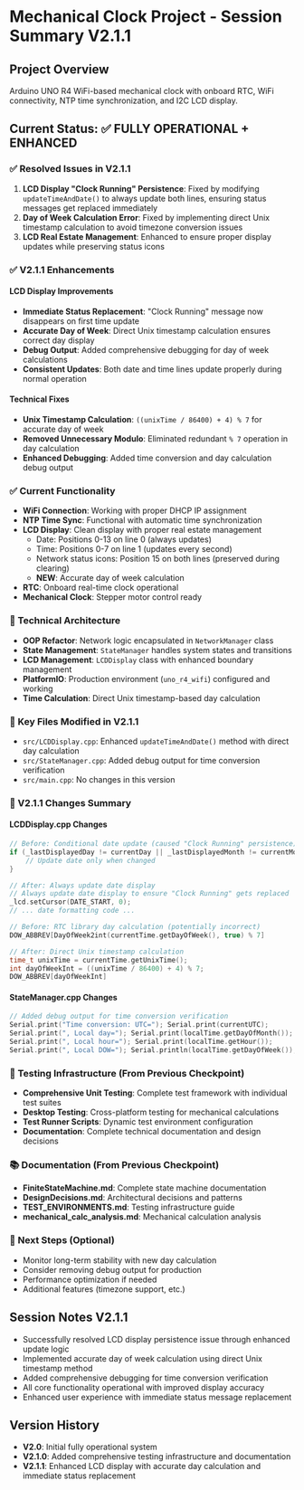 # Mechanical Clock Project - Session Summary V2.1.1

## Project Overview
Arduino UNO R4 WiFi-based mechanical clock with onboard RTC, WiFi connectivity, NTP time synchronization, and I2C LCD display.

## Current Status: ✅ FULLY OPERATIONAL + ENHANCED

### ✅ Resolved Issues in V2.1.1
1. **LCD Display "Clock Running" Persistence**: Fixed by modifying `updateTimeAndDate()` to always update both lines, ensuring status messages get replaced immediately
2. **Day of Week Calculation Error**: Fixed by implementing direct Unix timestamp calculation to avoid timezone conversion issues
3. **LCD Real Estate Management**: Enhanced to ensure proper display updates while preserving status icons

### ✅ V2.1.1 Enhancements

#### **LCD Display Improvements**
- **Immediate Status Replacement**: "Clock Running" message now disappears on first time update
- **Accurate Day of Week**: Direct Unix timestamp calculation ensures correct day display
- **Debug Output**: Added comprehensive debugging for day of week calculations
- **Consistent Updates**: Both date and time lines update properly during normal operation

#### **Technical Fixes**
- **Unix Timestamp Calculation**: `((unixTime / 86400) + 4) % 7` for accurate day of week
- **Removed Unnecessary Modulo**: Eliminated redundant `% 7` operation in day calculation
- **Enhanced Debugging**: Added time conversion and day calculation debug output

### ✅ Current Functionality
- **WiFi Connection**: Working with proper DHCP IP assignment
- **NTP Time Sync**: Functional with automatic time synchronization
- **LCD Display**: Clean display with proper real estate management
  - Date: Positions 0-13 on line 0 (always updates)
  - Time: Positions 0-7 on line 1 (updates every second)
  - Network status icons: Position 15 on both lines (preserved during clearing)
  - **NEW**: Accurate day of week calculation
- **RTC**: Onboard real-time clock operational
- **Mechanical Clock**: Stepper motor control ready

### 🔧 Technical Architecture
- **OOP Refactor**: Network logic encapsulated in `NetworkManager` class
- **State Management**: `StateManager` handles system states and transitions
- **LCD Management**: `LCDDisplay` class with enhanced boundary management
- **PlatformIO**: Production environment (`uno_r4_wifi`) configured and working
- **Time Calculation**: Direct Unix timestamp-based day calculation

### 📁 Key Files Modified in V2.1.1
- `src/LCDDisplay.cpp`: Enhanced `updateTimeAndDate()` method with direct day calculation
- `src/StateManager.cpp`: Added debug output for time conversion verification
- `src/main.cpp`: No changes in this version

### 🎯 V2.1.1 Changes Summary

#### **LCDDisplay.cpp Changes**
```cpp
// Before: Conditional date update (caused "Clock Running" persistence)
if (_lastDisplayedDay != currentDay || _lastDisplayedMonth != currentMonth || _lastDisplayedYear != currentYear) {
    // Update date only when changed
}

// After: Always update date display
// Always update date display to ensure "Clock Running" gets replaced
_lcd.setCursor(DATE_START, 0);
// ... date formatting code ...

// Before: RTC library day calculation (potentially incorrect)
DOW_ABBREV[DayOfWeek2int(currentTime.getDayOfWeek(), true) % 7]

// After: Direct Unix timestamp calculation
time_t unixTime = currentTime.getUnixTime();
int dayOfWeekInt = ((unixTime / 86400) + 4) % 7;
DOW_ABBREV[dayOfWeekInt]
```

#### **StateManager.cpp Changes**
```cpp
// Added debug output for time conversion verification
Serial.print("Time conversion: UTC="); Serial.print(currentUTC);
Serial.print(", Local day="); Serial.print(localTime.getDayOfMonth());
Serial.print(", Local hour="); Serial.print(localTime.getHour());
Serial.print(", Local DOW="); Serial.println(localTime.getDayOfWeek());
```

### 🧪 Testing Infrastructure (From Previous Checkpoint)
- **Comprehensive Unit Testing**: Complete test framework with individual test suites
- **Desktop Testing**: Cross-platform testing for mechanical calculations
- **Test Runner Scripts**: Dynamic test environment configuration
- **Documentation**: Complete technical documentation and design decisions

### 📚 Documentation (From Previous Checkpoint)
- **FiniteStateMachine.md**: Complete state machine documentation
- **DesignDecisions.md**: Architectural decisions and patterns
- **TEST_ENVIRONMENTS.md**: Testing infrastructure guide
- **mechanical_calc_analysis.md**: Mechanical calculation analysis

### 🎯 Next Steps (Optional)
- Monitor long-term stability with new day calculation
- Consider removing debug output for production
- Performance optimization if needed
- Additional features (timezone support, etc.)

## Session Notes V2.1.1
- Successfully resolved LCD display persistence issue through enhanced update logic
- Implemented accurate day of week calculation using direct Unix timestamp method
- Added comprehensive debugging for time conversion verification
- All core functionality operational with improved display accuracy
- Enhanced user experience with immediate status message replacement

## Version History
- **V2.0**: Initial fully operational system
- **V2.1.0**: Added comprehensive testing infrastructure and documentation
- **V2.1.1**: Enhanced LCD display with accurate day calculation and immediate status replacement 